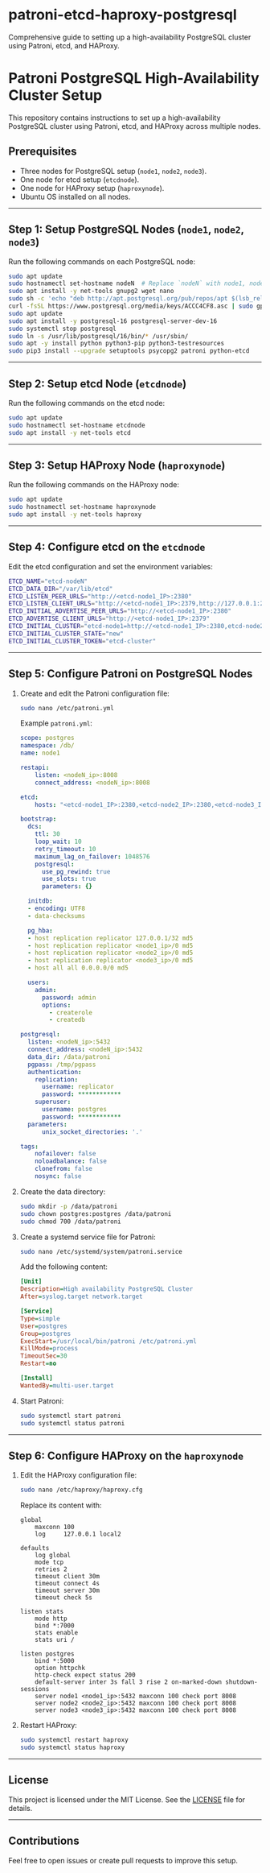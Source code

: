 # patroni-etcd-haproxy-postgresql
Comprehensive guide to setting up a high-availability PostgreSQL cluster using Patroni, etcd, and HAProxy.

# Patroni PostgreSQL High-Availability Cluster Setup

This repository contains instructions to set up a high-availability PostgreSQL cluster using Patroni, etcd, and HAProxy across multiple nodes.

## Prerequisites

- Three nodes for PostgreSQL setup (`node1`, `node2`, `node3`).
- One node for etcd setup (`etcdnode`).
- One node for HAProxy setup (`haproxynode`).
- Ubuntu OS installed on all nodes.

---

## Step 1: Setup PostgreSQL Nodes (`node1`, `node2`, `node3`)

Run the following commands on each PostgreSQL node:

```bash
sudo apt update
sudo hostnamectl set-hostname nodeN  # Replace `nodeN` with node1, node2, or node3
sudo apt install -y net-tools gnupg2 wget nano
sudo sh -c 'echo "deb http://apt.postgresql.org/pub/repos/apt $(lsb_release -cs)-pgdg main" > /etc/apt/sources.list.d/pgdg.list'
curl -fsSL https://www.postgresql.org/media/keys/ACCC4CF8.asc | sudo gpg --dearmor -o /etc/apt/trusted.gpg.d/postgresql.gpg
sudo apt update
sudo apt install -y postgresql-16 postgresql-server-dev-16
sudo systemctl stop postgresql
sudo ln -s /usr/lib/postgresql/16/bin/* /usr/sbin/
sudo apt -y install python python3-pip python3-testresources
sudo pip3 install --upgrade setuptools psycopg2 patroni python-etcd
```

---

## Step 2: Setup etcd Node (`etcdnode`)

Run the following commands on the etcd node:

```bash
sudo apt update
sudo hostnamectl set-hostname etcdnode
sudo apt install -y net-tools etcd
```

---

## Step 3: Setup HAProxy Node (`haproxynode`)

Run the following commands on the HAProxy node:

```bash
sudo apt update
sudo hostnamectl set-hostname haproxynode
sudo apt install -y net-tools haproxy
```

---

## Step 4: Configure etcd on the `etcdnode`

Edit the etcd configuration and set the environment variables:

```bash
ETCD_NAME="etcd-nodeN"
ETCD_DATA_DIR="/var/lib/etcd"
ETCD_LISTEN_PEER_URLS="http://<etcd-node1_IP>:2380"
ETCD_LISTEN_CLIENT_URLS="http://<etcd-node1_IP>:2379,http://127.0.0.1:2379"
ETCD_INITIAL_ADVERTISE_PEER_URLS="http://<etcd-node1_IP>:2380"
ETCD_ADVERTISE_CLIENT_URLS="http://<etcd-node1_IP>:2379"
ETCD_INITIAL_CLUSTER="etcd-node1=http://<etcd-node1_IP>:2380,etcd-node2=http://<etcd-node2_IP>:2380,etcd-node3=http://<etcd-node3_IP>:2380"
ETCD_INITIAL_CLUSTER_STATE="new"
ETCD_INITIAL_CLUSTER_TOKEN="etcd-cluster"
```

---

## Step 5: Configure Patroni on PostgreSQL Nodes

1. Create and edit the Patroni configuration file:

    ```bash
    sudo nano /etc/patroni.yml
    ```

    Example `patroni.yml`:

    ```yaml
    scope: postgres
    namespace: /db/
    name: node1

    restapi:
        listen: <nodeN_ip>:8008
        connect_address: <nodeN_ip>:8008

    etcd:
        hosts: "<etcd-node1_IP>:2380,<etcd-node2_IP>:2380,<etcd-node3_IP>:2380"

    bootstrap:
      dcs:
        ttl: 30
        loop_wait: 10
        retry_timeout: 10
        maximum_lag_on_failover: 1048576
        postgresql:
          use_pg_rewind: true
          use_slots: true
          parameters: {}

      initdb:
      - encoding: UTF8
      - data-checksums

      pg_hba:
      - host replication replicator 127.0.0.1/32 md5
      - host replication replicator <node1_ip>/0 md5
      - host replication replicator <node2_ip>/0 md5
      - host replication replicator <node3_ip>/0 md5
      - host all all 0.0.0.0/0 md5

      users:
        admin:
          password: admin
          options:
            - createrole
            - createdb

    postgresql:
      listen: <nodeN_ip>:5432
      connect_address: <nodeN_ip>:5432
      data_dir: /data/patroni
      pgpass: /tmp/pgpass
      authentication:
        replication:
          username: replicator
          password: ************
        superuser:
          username: postgres
          password: ************
      parameters:
          unix_socket_directories: '.'

    tags:
        nofailover: false
        noloadbalance: false
        clonefrom: false
        nosync: false
    ```

2. Create the data directory:

    ```bash
    sudo mkdir -p /data/patroni
    sudo chown postgres:postgres /data/patroni
    sudo chmod 700 /data/patroni
    ```

3. Create a systemd service file for Patroni:

    ```bash
    sudo nano /etc/systemd/system/patroni.service
    ```

    Add the following content:

    ```ini
    [Unit]
    Description=High availability PostgreSQL Cluster
    After=syslog.target network.target

    [Service]
    Type=simple
    User=postgres
    Group=postgres
    ExecStart=/usr/local/bin/patroni /etc/patroni.yml
    KillMode=process
    TimeoutSec=30
    Restart=no

    [Install]
    WantedBy=multi-user.target
    ```

4. Start Patroni:

    ```bash
    sudo systemctl start patroni
    sudo systemctl status patroni
    ```

---

## Step 6: Configure HAProxy on the `haproxynode`

1. Edit the HAProxy configuration file:

    ```bash
    sudo nano /etc/haproxy/haproxy.cfg
    ```

    Replace its content with:

    ```
    global
        maxconn 100
        log     127.0.0.1 local2

    defaults
        log global
        mode tcp
        retries 2
        timeout client 30m
        timeout connect 4s
        timeout server 30m
        timeout check 5s

    listen stats
        mode http
        bind *:7000
        stats enable
        stats uri /

    listen postgres
        bind *:5000
        option httpchk
        http-check expect status 200
        default-server inter 3s fall 3 rise 2 on-marked-down shutdown-sessions
        server node1 <node1_ip>:5432 maxconn 100 check port 8008
        server node2 <node2_ip>:5432 maxconn 100 check port 8008
        server node3 <node3_ip>:5432 maxconn 100 check port 8008
    ```

2. Restart HAProxy:

    ```bash
    sudo systemctl restart haproxy
    sudo systemctl status haproxy
    ```

---

## License

This project is licensed under the MIT License. See the [LICENSE](LICENSE) file for details.

---

## Contributions

Feel free to open issues or create pull requests to improve this setup.
